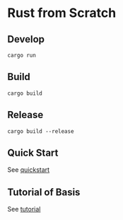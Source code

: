 # Rust from Scratch

## Develop

```
cargo run
```

## Build

```
cargo build
```

## Release

```
cargo build --release
```

## Quick Start

See [quickstart](./a_quickstart.md)

## Tutorial of Basis

See [tutorial](./b_tutorial_of_basis.md)

